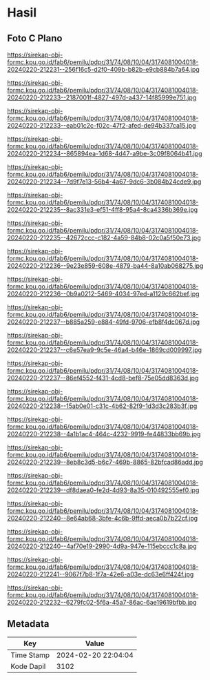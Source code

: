 # Hasil

## Foto C Plano

https://sirekap-obj-formc.kpu.go.id/fab6/pemilu/pdpr/31/74/08/10/04/3174081004018-20240220-212231--256f16c5-d2f0-409b-b82b-e9cb884b7a64.jpg

https://sirekap-obj-formc.kpu.go.id/fab6/pemilu/pdpr/31/74/08/10/04/3174081004018-20240220-212233--2187001f-4827-497d-a437-14f85999e751.jpg

https://sirekap-obj-formc.kpu.go.id/fab6/pemilu/pdpr/31/74/08/10/04/3174081004018-20240220-212233--eab01c2c-f02c-47f2-afed-de94b337ca15.jpg

https://sirekap-obj-formc.kpu.go.id/fab6/pemilu/pdpr/31/74/08/10/04/3174081004018-20240220-212234--865894ea-1d68-4d47-a9be-3c09f8064b41.jpg

https://sirekap-obj-formc.kpu.go.id/fab6/pemilu/pdpr/31/74/08/10/04/3174081004018-20240220-212234--7d9f7e13-56b4-4a67-9dc6-3b084b24cde9.jpg

https://sirekap-obj-formc.kpu.go.id/fab6/pemilu/pdpr/31/74/08/10/04/3174081004018-20240220-212235--8ac331e3-ef51-4ff8-95a4-8ca4336b369e.jpg

https://sirekap-obj-formc.kpu.go.id/fab6/pemilu/pdpr/31/74/08/10/04/3174081004018-20240220-212235--42672ccc-c182-4a59-84b8-02c0a5f50e73.jpg

https://sirekap-obj-formc.kpu.go.id/fab6/pemilu/pdpr/31/74/08/10/04/3174081004018-20240220-212236--9e23e859-608e-4879-ba44-8a10ab068275.jpg

https://sirekap-obj-formc.kpu.go.id/fab6/pemilu/pdpr/31/74/08/10/04/3174081004018-20240220-212236--0b9a0212-5469-4034-97ed-a1129c662bef.jpg

https://sirekap-obj-formc.kpu.go.id/fab6/pemilu/pdpr/31/74/08/10/04/3174081004018-20240220-212237--b885a259-e884-49fd-9706-efb8f4dc067d.jpg

https://sirekap-obj-formc.kpu.go.id/fab6/pemilu/pdpr/31/74/08/10/04/3174081004018-20240220-212237--c6e57ea9-9c5e-46a4-b46e-1869cd009997.jpg

https://sirekap-obj-formc.kpu.go.id/fab6/pemilu/pdpr/31/74/08/10/04/3174081004018-20240220-212237--86ef4552-f431-4cd8-bef8-75e05dd8363d.jpg

https://sirekap-obj-formc.kpu.go.id/fab6/pemilu/pdpr/31/74/08/10/04/3174081004018-20240220-212238--15ab0e01-c31c-4b62-82f9-1d3d3c283b3f.jpg

https://sirekap-obj-formc.kpu.go.id/fab6/pemilu/pdpr/31/74/08/10/04/3174081004018-20240220-212238--4a1b1ac4-464c-4232-9919-fe44833bb69b.jpg

https://sirekap-obj-formc.kpu.go.id/fab6/pemilu/pdpr/31/74/08/10/04/3174081004018-20240220-212239--8eb8c3d5-b6c7-469b-8865-82bfcad86add.jpg

https://sirekap-obj-formc.kpu.go.id/fab6/pemilu/pdpr/31/74/08/10/04/3174081004018-20240220-212239--df8daea0-fe2d-4d93-8a35-010492555ef0.jpg

https://sirekap-obj-formc.kpu.go.id/fab6/pemilu/pdpr/31/74/08/10/04/3174081004018-20240220-212240--8e64ab68-3bfe-4c6b-9ffd-aeca0b7b22cf.jpg

https://sirekap-obj-formc.kpu.go.id/fab6/pemilu/pdpr/31/74/08/10/04/3174081004018-20240220-212240--4af70e19-2990-4d9a-947e-115ebccc1c8a.jpg

https://sirekap-obj-formc.kpu.go.id/fab6/pemilu/pdpr/31/74/08/10/04/3174081004018-20240220-212241--9067f7b8-1f7a-42e6-a03e-dc63e6ff424f.jpg

https://sirekap-obj-formc.kpu.go.id/fab6/pemilu/pdpr/31/74/08/10/04/3174081004018-20240220-212232--6279fc02-5f6a-45a7-86ac-6ae19619bfbb.jpg


## Metadata

| Key        | Value               |
| ---------- | ------------------- |
| Time Stamp | 2024-02-20 22:04:04 |
| Kode Dapil | 3102                |



